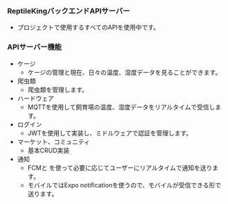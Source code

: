 ### ReptileKingバックエンドAPIサーバー
- プロジェクトで使用するすべてのAPIを使用中です。
### APIサーバー機能
- ケージ
    - ケージの管理と現在、日々の温度、湿度データを見ることができます。
- 爬虫類
    - 爬虫類を管理します。
- ハードウェア
    - MQTTを使用して飼育場の温度、湿度データをリアルタイムで受信します。
- ログイン
    - JWTを使用して実装し、ミドルウェアで認証を管理します。
- マーケット、コミュニティ
    - 基本CRUD実装
- 通知
    - FCMと を使って必要に応じてユーザーにリアルタイムで通知を送ります。
    - モバイルではExpo notificationを使うので、モバイルが受信できる形で送ります。
  

